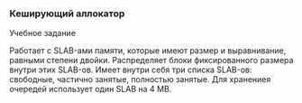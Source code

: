 ### Кеширующий аллокатор

Учебное задание

Работает с SLAB-ами памяти, которые имеют размер и выравнивание, равными степени двойки. Распределяет блоки фиксированного размера внутри этих SLAB-ов. 
Имеет внутри себя три списка SLAB-ов: свободные, частично занятые, полностью занятые. Для хранениея очередей использует один SLAB на 4 MB.

